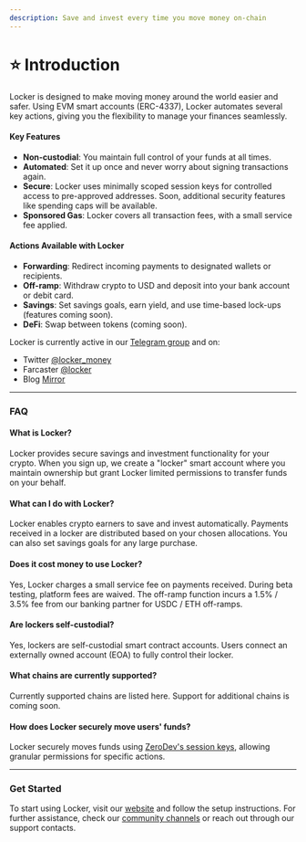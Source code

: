 ```yaml
---
description: Save and invest every time you move money on-chain
---
```


# ⭐ Introduction

Locker is designed to make moving money around the world easier and safer. Using EVM smart accounts (ERC-4337), Locker automates several key actions, giving you the flexibility to manage your finances seamlessly.

#### Key Features

* **Non-custodial**: You maintain full control of your funds at all times.
* **Automated**: Set it up once and never worry about signing transactions again.
* **Secure**: Locker uses minimally scoped session keys for controlled access to pre-approved addresses. Soon, additional security features like spending caps will be available.
* **Sponsored Gas**: Locker covers all transaction fees, with a small service fee applied.

#### Actions Available with Locker

* **Forwarding**: Redirect incoming payments to designated wallets or recipients.
* **Off-ramp**: Withdraw crypto to USD and deposit into your bank account or debit card.
* **Savings**: Set savings goals, earn yield, and use time-based lock-ups (features coming soon).
* **DeFi**: Swap between tokens (coming soon).

Locker is currently active in our [Telegram group](https://t.me/locker\_money) and on:

* Twitter [@locker\_money](https://twitter.com/locker\_money)
* Farcaster [@locker](https://farcaster.xyz/locker)
* Blog [Mirror](https://mirror.xyz/locker.money)

***

### FAQ

#### What is Locker?

Locker provides secure savings and investment functionality for your crypto. When you sign up, we create a "locker" smart account where you maintain ownership but grant Locker limited permissions to transfer funds on your behalf.

#### What can I do with Locker?

Locker enables crypto earners to save and invest automatically. Payments received in a locker are distributed based on your chosen allocations. You can also set savings goals for any large purchase.

#### Does it cost money to use Locker?

Yes, Locker charges a small service fee on payments received. During beta testing, platform fees are waived. The off-ramp function incurs a 1.5% / 3.5% fee from our banking partner for USDC / ETH off-ramps.

#### Are lockers self-custodial?

Yes, lockers are self-custodial smart contract accounts. Users connect an externally owned account (EOA) to fully control their locker.

#### What chains are currently supported?

Currently supported chains are listed here. Support for additional chains is coming soon.

#### How does Locker securely move users' funds?

Locker securely moves funds using [ZeroDev's session keys](https://docs-v4.zerodev.app/blog/session-keys-are-the-jwts-of-web3), allowing granular permissions for specific actions.

***

### Get Started

To start using Locker, visit our [website](https://locker.money) and follow the setup instructions. For further assistance, check our [community channels](https://t.me/locker\_money) or reach out through our support contacts.
